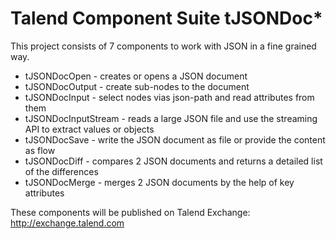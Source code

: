 # Talend Component Suite tJSONDoc*
This project consists of 7 components to work with JSON in a fine grained way.
* tJSONDocOpen - creates or opens a JSON document
* tJSONDocOutput - create sub-nodes to the document
* tJSONDocInput - select nodes vias json-path and read attributes from them
* tJSONDocInputStream - reads a large JSON file and use the streaming API to extract values or objects
* tJSONDocSave - write the JSON document as file or provide the content as flow
* tJSONDocDiff - compares 2 JSON documents and returns a detailed list of the differences
* tJSONDocMerge - merges 2 JSON documents by the help of key attributes

These components will be published on Talend Exchange: http://exchange.talend.com
